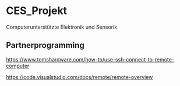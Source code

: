 # CES_Projekt
Computerunterstützte Elektronik und Sensorik

## Partnerprogramming
https://www.tomshardware.com/how-to/use-ssh-connect-to-remote-computer

https://code.visualstudio.com/docs/remote/remote-overview
